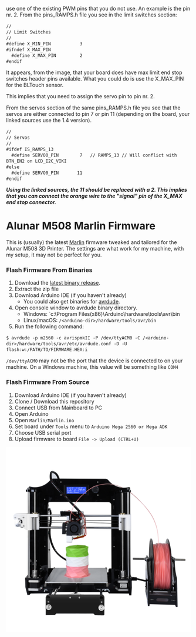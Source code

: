 use one of the existing PWM pins that you do not use. An example is the pin nr. 2. From the pins_RAMPS.h file you see in the limit switches section:
```
//
// Limit Switches
//
#define X_MIN_PIN           3
#ifndef X_MAX_PIN
  #define X_MAX_PIN         2
#endif
```
It appears, from the image, that your board does have max limit end stop switches header pins available. What you could do is use the X_MAX_PIN for the BLTouch sensor.

This implies that you need to assign the servo pin to pin nr. 2.

From the servos section of the same pins_RAMPS.h file you see that the servos are either connected to pin 7 or pin 11 (depending on the board, your linked sources use the 1.4 version).
```
//
// Servos
//
#ifdef IS_RAMPS_13
  #define SERVO0_PIN        7   // RAMPS_13 // Will conflict with BTN_EN2 on LCD_I2C_VIKI
#else
  #define SERVO0_PIN       11
#endif
```
***Using the linked sources, the 11 should be replaced with a 2. This implies that you can connect the orange wire to the "signal" pin of the X_MAX end stop connector.***



# Alunar M508 Marlin Firmware

This is (usually) the latest [Marlin](https://github.com/MarlinFirmware/Marlin) firmware tweaked and tailored for the Alunar M508 3D Printer. The settings are what work for my machine, with my setup, it may not be perfect for you.

### Flash Firmware From Binaries

1. Download the [latest binary release](https://github.com/camalot/alunar-prusa-i3-marlin-i3-firmware/releases/latest).
1. Extract the zip file
1. Download Arduino IDE (if you haven't already)
	- You could also get binaries for [avrdude](http://www.nongnu.org/avrdude/).
1. Open console window to avrdude binary directory. 
	- Windows: `c:\Program Files(x86)\Arduino\hardware\tools\avr\bin
	- Linux/macOS: `/<arduino-dir>/hardware/tools/avr/bin`
1. Run the following command:
```
$ avrdude -p m2560 -c avrispmkII -P /dev/ttyACM0 -C /<arduino-dir>/hardware/tools/avr/etc/avrdude.conf -D -U flash:w:/PATH/TO/FIRMWARE.HEX:i
```
`/dev/ttyACM0` may not be the port that the device is connected to on your machine. On a Windows machine, this value will be something like `COM4`

### Flash Firmware From Source

1. Download Arduino IDE (if you haven't already)
1. Clone / Download this repository
1. Connect USB from Mainboard to PC
1. Open Arduino
1. Open `Marlin/Marlin.ino`
1. Set board under `Tools` menu to `Arduino Mega 2560 or Mega ADK`
1. Choose USB serial port
1. Upload firmware to board `File -> Upload (CTRL+U)`

![](https://github.com/camalot/alunar-prusa-i3-marlin-i3-firmware/raw/develop/assets/finish-A.jpg)
